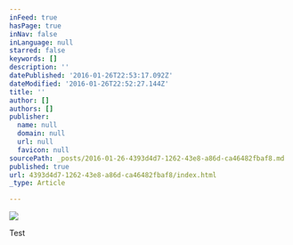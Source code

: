 ```yaml
---
inFeed: true
hasPage: true
inNav: false
inLanguage: null
starred: false
keywords: []
description: ''
datePublished: '2016-01-26T22:53:17.092Z'
dateModified: '2016-01-26T22:52:27.144Z'
title: ''
author: []
authors: []
publisher:
  name: null
  domain: null
  url: null
  favicon: null
sourcePath: _posts/2016-01-26-4393d4d7-1262-43e8-a86d-ca46482fbaf8.md
published: true
url: 4393d4d7-1262-43e8-a86d-ca46482fbaf8/index.html
_type: Article

---
```

![](https://the-grid-user-content.s3-us-west-2.amazonaws.com/7688be0c-db25-4084-a411-7c7ad6cf8958.jpg)

Test